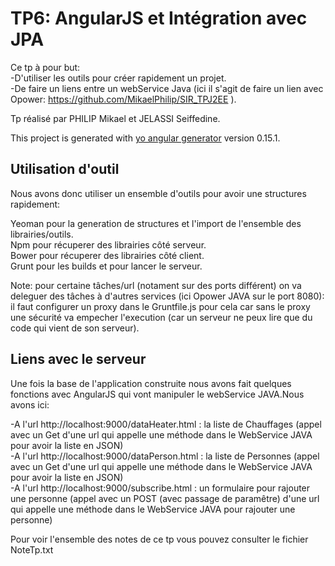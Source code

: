 # TP6: AngularJS et Intégration avec JPA

Ce tp à pour but:  
-D'utiliser les outils pour créer rapidement un projet.  
-De faire un liens entre un webService Java (ici il s'agit de faire un lien avec Opower: https://github.com/MikaelPhilip/SIR_TPJ2EE ).  

Tp réalisé par PHILIP Mikael et JELASSI Seiffedine.

This project is generated with [yo angular generator](https://github.com/yeoman/generator-angular)
version 0.15.1.

## Utilisation d'outil

Nous avons donc utiliser un ensemble d'outils pour avoir une structures rapidement:

Yeoman pour la generation de structures et l'import de l'ensemble des librairies/outils.  
Npm pour récuperer des librairies côté serveur.  
Bower pour récuperer des librairies côté client.  
Grunt pour les builds et pour lancer le serveur.  

Note: pour certaine tâches/url (notament sur des ports différent) on va deleguer des tâches à d'autres services (ici Opower JAVA sur le port 8080): il faut configurer un proxy dans le Gruntfile.js pour cela car sans le proxy une sécurité va empecher l'execution (car un serveur ne peux lire que du code qui vient de son serveur).

## Liens avec le serveur

Une fois la base de l'application construite nous avons fait quelques fonctions avec AngularJS qui vont manipuler le webService JAVA.Nous avons ici:

-A l'url http://localhost:9000/dataHeater.html : la liste de Chauffages (appel avec un Get d'une url qui appelle une méthode dans le WebService JAVA pour avoir la liste en JSON)  
-A l'url http://localhost:9000/dataPerson.html : la liste de Personnes (appel avec un Get d'une url qui appelle une méthode dans le WebService JAVA pour avoir la liste en JSON)  
-A l'url http://localhost:9000/subscribe.html : un formulaire pour rajouter une personne (appel avec un POST (avec passage de paramêtre) d'une url qui appelle une méthode dans le WebService JAVA pour rajouter une personne)  

Pour voir l'ensemble des notes de ce tp vous pouvez consulter le fichier NoteTp.txt
